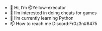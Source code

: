 - 👋 Hi, I’m @Yellow-executor
- 👀 I’m interested in  doing cheats for games
- 🌱 I’m currently learning  Python 
- 📫 How to reach me Discord:Fr0z3n#6475

<!---
D:\Yellow-executor 
--->
